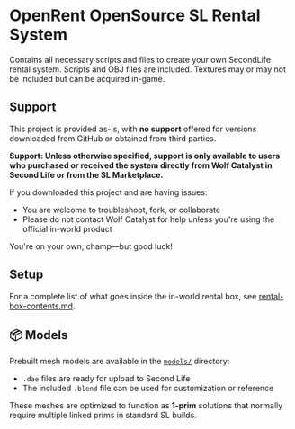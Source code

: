 # OpenRent OpenSource SL Rental System
 Contains all necessary scripts and files to create your own SecondLife rental system. Scripts and OBJ files are included. Textures may or may not be included but can be acquired in-game.

 ## Support

This project is provided as-is, with **no support** offered for versions downloaded from GitHub or obtained from third parties.

**Support: Unless otherwise specified, support is only available to users who purchased or received the system directly from Wolf Catalyst in Second Life or from the SL Marketplace.**

If you downloaded this project and are having issues:
- You are welcome to troubleshoot, fork, or collaborate
- Please do not contact Wolf Catalyst for help unless you're using the official in-world product

You're on your own, champ—but good luck!

## Setup

For a complete list of what goes inside the in-world rental box, see [rental-box-contents.md](../rental-box-contents.md).

## 📦 Models

Prebuilt mesh models are available in the [`models/`](./models) directory:

- `.dae` files are ready for upload to Second Life
- The included `.blend` file can be used for customization or reference

These meshes are optimized to function as **1-prim** solutions that normally require multiple linked prims in standard SL builds.
